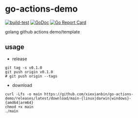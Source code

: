 # go-actions-demo

[![build-test](https://github.com/xiexianbin/go-actions-demo/actions/workflows/workflow.yaml/badge.svg)](https://github.com/xiexianbin/go-actions-demo/actions/workflows/workflow.yaml)
[![GoDoc](https://godoc.org/github.com/xiexianbin/go-actions-demo?status.svg)](https://pkg.go.dev/github.com/xiexianbin/go-actions-demo)
[![Go Report Card](https://goreportcard.com/badge/github.com/xiexianbin/go-actions-demo)](https://goreportcard.com/report/github.com/xiexianbin/go-actions-demo)

golang github actions demo/template

## usage

- release

```
git tag -s v0.1.0
git push origin v0.1.0
# git push origin --tags
```

- download

```
curl -Lfs -o main https://github.com/xiexianbin/go-actions-demo/releases/latest/download/main-{linux|darwin|windows}-{amd64|arm64}
chmod +x main
./main
```
